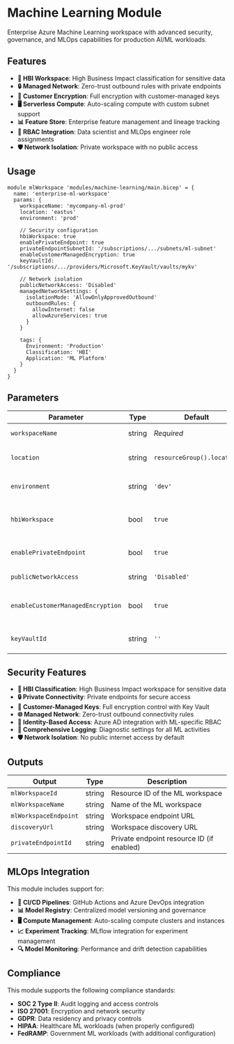 # Machine Learning Module

Enterprise Azure Machine Learning workspace with advanced security, governance, and MLOps capabilities for production AI/ML workloads.

## Features

- **🏢 HBI Workspace**: High Business Impact classification for sensitive data
- **🔒 Managed Network**: Zero-trust outbound rules with private endpoints
- **🔐 Customer Encryption**: Full encryption with customer-managed keys
- **🖥️ Serverless Compute**: Auto-scaling compute with custom subnet support
- **📊 Feature Store**: Enterprise feature management and lineage tracking
- **👥 RBAC Integration**: Data scientist and MLOps engineer role assignments
- **🛡️ Network Isolation**: Private workspace with no public access

## Usage

```bicep
module mlWorkspace 'modules/machine-learning/main.bicep' = {
  name: 'enterprise-ml-workspace'
  params: {
    workspaceName: 'mycompany-ml-prod'
    location: 'eastus'
    environment: 'prod'
    
    // Security configuration
    hbiWorkspace: true
    enablePrivateEndpoint: true
    privateEndpointSubnetId: '/subscriptions/.../subnets/ml-subnet'
    enableCustomerManagedEncryption: true
    keyVaultId: '/subscriptions/.../providers/Microsoft.KeyVault/vaults/mykv'
    
    // Network isolation
    publicNetworkAccess: 'Disabled'
    managedNetworkSettings: {
      isolationMode: 'AllowOnlyApprovedOutbound'
      outboundRules: {
        allowInternet: false
        allowAzureServices: true
      }
    }
    
    tags: {
      Environment: 'Production'
      Classification: 'HBI'
      Application: 'ML Platform'
    }
  }
}
```

## Parameters

| Parameter | Type | Default | Description |
|-----------|------|---------|-------------|
| `workspaceName` | string | *Required* | Name of the ML workspace |
| `location` | string | `resourceGroup().location` | Azure region for deployment |
| `environment` | string | `'dev'` | Environment designation (dev/test/prod) |
| `hbiWorkspace` | bool | `true` | High Business Impact workspace classification |
| `enablePrivateEndpoint` | bool | `true` | Enable private endpoint connectivity |
| `publicNetworkAccess` | string | `'Disabled'` | Public network access setting |
| `enableCustomerManagedEncryption` | bool | `true` | Enable customer-managed encryption |
| `keyVaultId` | string | `''` | Key Vault resource ID for encryption |

## Security Features

- **🏢 HBI Classification**: High Business Impact workspace for sensitive data
- **🔒 Private Connectivity**: Private endpoints for secure access
- **🔐 Customer-Managed Keys**: Full encryption control with Key Vault
- **🌐 Managed Network**: Zero-trust outbound connectivity rules
- **👤 Identity-Based Access**: Azure AD integration with ML-specific RBAC
- **📝 Comprehensive Logging**: Diagnostic settings for all ML activities
- **🛡️ Network Isolation**: No public internet access by default

## Outputs

| Output | Type | Description |
|--------|------|-------------|
| `mlWorkspaceId` | string | Resource ID of the ML workspace |
| `mlWorkspaceName` | string | Name of the ML workspace |
| `mlWorkspaceEndpoint` | string | Workspace endpoint URL |
| `discoveryUrl` | string | Workspace discovery URL |
| `privateEndpointId` | string | Private endpoint resource ID (if enabled) |

## MLOps Integration

This module includes support for:
- **🔄 CI/CD Pipelines**: GitHub Actions and Azure DevOps integration
- **📊 Model Registry**: Centralized model versioning and governance
- **🖥️ Compute Management**: Auto-scaling compute clusters and instances
- **📈 Experiment Tracking**: MLflow integration for experiment management
- **🔍 Model Monitoring**: Performance and drift detection capabilities

## Compliance

This module supports the following compliance standards:
- **SOC 2 Type II**: Audit logging and access controls
- **ISO 27001**: Encryption and network security
- **GDPR**: Data residency and privacy controls
- **HIPAA**: Healthcare ML workloads (when properly configured)
- **FedRAMP**: Government ML workloads (with additional configuration)
